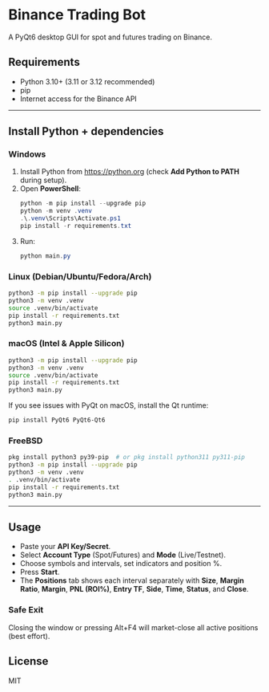 # Binance Trading Bot

A PyQt6 desktop GUI for spot and futures trading on Binance.

## Requirements
- Python 3.10+ (3.11 or 3.12 recommended)
- pip
- Internet access for the Binance API

---

## Install Python + dependencies

### Windows
1. Install Python from https://python.org (check **Add Python to PATH** during setup).
2. Open **PowerShell**:
   ```powershell
   python -m pip install --upgrade pip
   python -m venv .venv
   .\.venv\Scripts\Activate.ps1
   pip install -r requirements.txt
   ```
3. Run:
   ```powershell
   python main.py
   ```

### Linux (Debian/Ubuntu/Fedora/Arch)
```bash
python3 -m pip install --upgrade pip
python3 -m venv .venv
source .venv/bin/activate
pip install -r requirements.txt
python3 main.py
```

### macOS (Intel & Apple Silicon)
```bash
python3 -m pip install --upgrade pip
python3 -m venv .venv
source .venv/bin/activate
pip install -r requirements.txt
python3 main.py
```

If you see issues with PyQt on macOS, install the Qt runtime:
```bash
pip install PyQt6 PyQt6-Qt6
```

### FreeBSD
```sh
pkg install python3 py39-pip  # or pkg install python311 py311-pip
python3 -m pip install --upgrade pip
python3 -m venv .venv
. .venv/bin/activate
pip install -r requirements.txt
python3 main.py
```

---

## Usage
- Paste your **API Key/Secret**.
- Select **Account Type** (Spot/Futures) and **Mode** (Live/Testnet).
- Choose symbols and intervals, set indicators and position %.
- Press **Start**.
- The **Positions** tab shows each interval separately with **Size**, **Margin Ratio**, **Margin**, **PNL (ROI%)**, **Entry TF**, **Side**, **Time**, **Status**, and **Close**.

### Safe Exit
Closing the window or pressing Alt+F4 will market-close all active positions (best effort).

## License
MIT
